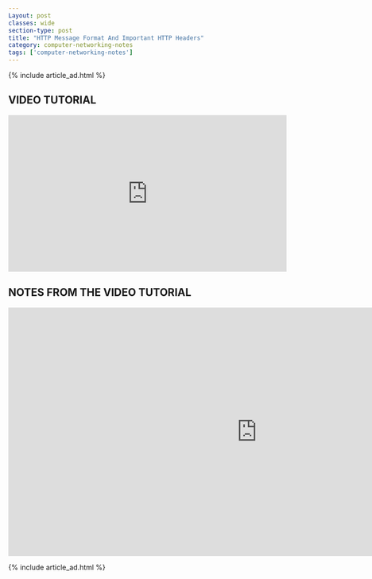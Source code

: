 ```yaml
---
Layout: post
classes: wide
section-type: post
title: "HTTP Message Format And Important HTTP Headers"
category: computer-networking-notes
tags: ['computer-networking-notes']
---
```

{% include article_ad.html %}

## VIDEO TUTORIAL

<iframe width="560" height="315" src="https://www.youtube.com/embed/NxX-kd7OoZs" frameborder="0" allow="accelerometer; autoplay; clipboard-write; encrypted-media; gyroscope; picture-in-picture" allowfullscreen></iframe>

## NOTES FROM THE VIDEO TUTORIAL

<iframe src="https://onedrive.live.com/embed?cid=518082577767DAE9&resid=518082577767DAE9%211123&authkey=AMLuX_IW5Pm4Iu8&em=2" width="1000" height="500" frameborder="0" scrolling="no"></iframe>

{% include article_ad.html %}
